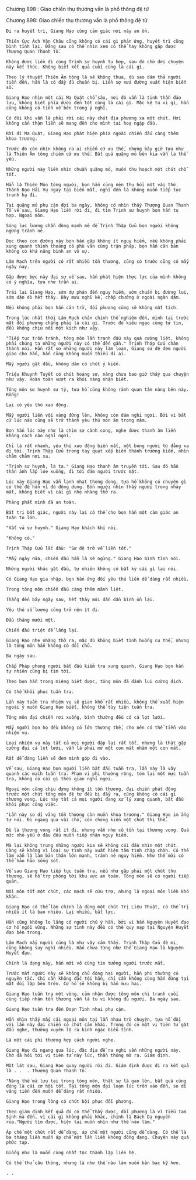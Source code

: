 




Chương 898 : Giao chiến thụ thương vẫn là phổ thông đệ tử


Chương 898: Giao chiến thụ thương vẫn là phổ thông đệ tử

	Đi ra huyết trì, Giang Hạo cũng cảm giác nơi này an ổn.

	Thiên Cực Ách Vận Châu cũng không có cái gì phản ứng, huyết trì cũng bình tĩnh lại. Đằng sau có thể nhìn xem có thể hay không gặp được Thượng Quan Thanh Tố.

	Không được liền đi cùng Trịnh sư huynh tụ hợp, sau đó chờ đợi chuyện này kết thúc. Không biết kết quả cuối cùng là cái gì.

	Theo lý thuyết Thiên Âm tông là sẽ không thua, dù sao dám thả người tiến đến, hẳn là có đầy đủ chuẩn bị. Liền sợ nửa đường xuất hiện biến số.

	Giang Hạo nhìn một cái Ma Quật chỗ sâu, nơi đó vẫn là tinh thần đảo lưu, không biết phía dưới đến tột cùng là cái gì. Mặc kệ tu vi gì, hắn cũng không có tiến về bên trong ý nghĩ.

	Có đôi khi vẫn là phải rời cái này chút địa phương xa một chút. Hơi không cẩn thận liền sẽ mang đến cho mình tai hoạ ngập đầu.

	Rời đi Ma Quật, Giang Hạo phát hiện phía ngoài chiến đấu càng thêm khoa trương.

	Trước đó còn nhìn không ra ai chiếm cứ ưu thế, nhưng bây giờ tựa như là Thiên Âm tông chiếm cứ ưu thế. Bất quá quặng mỏ bên kia vẫn là thế yếu.

	Những người này liền nhìn chuẩn quặng mỏ, muốn thu hoạch một chút chỗ tốt.

	Hẳn là Thiên Môn tông người, bọn hắn cũng nên thu hồi một vài thứ. Thánh Đạo Hải Vụ ngay tại biến mất, nghĩ đến là không muốn tiếp tục tranh hạ đi.

	Tại quặng mỏ phụ cận đợi ba ngày, không có nhìn thấy Thượng Quan Thanh Tố về sau, Giang Hạo liền rời đi, đi tìm Trịnh sư huynh bọn hắn tụ hợp. Ngoại môn.

	Sóng lực lượng chấn động mạnh mẽ để Trịnh Thập Cửu bọn người không ngừng tránh né.

	Dọc theo con đường này bọn hắn gặp không ít nguy hiểm, nếu không phải xung quanh thỉnh thoảng có phù văn cùng trận pháp, bọn hắn căn bản không có khả năng bình an vô sự.

	Lâm Mạch trên người có rất nhiều tổn thương, cũng có trước cũng có mấy ngày nay.

	Gặp được bực này đại sự về sau, hắn phát hiện thực lực của mình không có ý nghĩa, tựa như trần ai.

	Trái lại Giang Hạo, sớm dự phán đến nguy hiểm, sớm chuẩn bị đường lui, sớm dặn dò hết thảy. Bày mưu nghĩ kế, chấp chưởng ở ngoài ngàn dặm.

	Nếu không phải bọn hắn cản trở, đối phương cũng sẽ không mất tích.

	Trong lúc nhất thời Lâm Mạch chân chính thể nghiệm đến, mình tại trước mặt đối phương chẳng phải là cái gì. Trước đó kiêu ngạo cùng tự tin, đều không chịu nổi một kích như vậy.

	"Tiếp tục trốn tránh, tông môn lần tranh đấu này quá cường liệt, không phải chúng ta những người này có thể đến gần." Trịnh Thập Cửu chân thành nói. Hắn rất sợ những người này làm loạn, Giang sư đệ đem người giao cho hắn, hắn cũng không muốn thiếu đi ai.

	Mấy người gật đầu, không dám có chút ý kiến.

	Triệu Khuynh Tuyết có chút hoảng sợ, nàng chưa bao giờ thấy qua chuyện như vậy. Hoàn toàn vượt ra khỏi nàng nhận biết.

	Tông môn sư huynh sư tỷ, tựa hồ cũng không rảnh quan tâm nàng bên này. Rống!

	Lại có yêu thú xao động.

	Mấy người liền vội vàng đứng lên, không còn dám nghỉ ngơi. Bởi vì bất cứ lúc nào cũng sẽ trở thành yêu thú món ăn trong mâm.

	Bọn hắn lúc này như là chim sợ cành cong, nghe được thanh âm liền không cách nào nghỉ ngơi.

	Chỉ là rất nhanh, yêu thú xao động biến mất, một bóng người từ đằng xa đi tới. Trịnh Thập Cửu trong tay quạt xếp biến thành trường kiếm, nhìn chằm chằm nơi xa.

	"Trịnh sư huynh, là ta." Giang Hạo thanh âm truyền tới. Sau đó hắn thân ảnh lấp lóe xuống, đi tới đám người trước mặt.

	Lúc này Giang Hạo vẫn lạnh nhạt thong dong, tựa hồ không có chuyện gì có thể để hắn vì đó động dung. Bốn người nhìn thấy người trong nháy mắt, không biết vì cái gì nhẹ nhàng thở ra.

	Phảng phất mình đã an toàn.

	Bất tri bất giác, người này lại có thể cho bọn hắn một cảm giác an toàn to lớn.

	"Vất vả sư huynh." Giang Hạo khách khí nói.

	"Không có."

	Trịnh Thập Cửu lắc đầu: "Sư đệ trở về liền tốt."

	"Mấy ngày nữa, chiến đấu hẳn là sẽ ngừng." Giang Hạo bình tĩnh nói.

	Những người khác gật đầu, tự nhiên không có bất kỳ cái gì lại nói.

	Có Giang Hạo gia nhập, bọn hắn ứng đối yêu thú liền dễ dàng rất nhiều.

	Trong tông môn chiến đấu càng thêm mãnh liệt.

	Thẳng đến bảy ngày sau, hết thảy mới dần dần bình ổn lại.

	Yêu thú số lượng cũng trở nên ít đi.

	Đầu tháng mười một.

	Chiến đấu triệt để lắng lại.

	Giang Hạo nhẹ nhàng thở ra, mặc dù không biết tình huống cụ thể, nhưng là tông môn hẳn không có đổi chủ.

	Ba ngày sau.

	Chấp Pháp phong người bắt đầu kiểm tra xung quanh, Giang Hạo bọn hắn tự nhiên cũng bị tìm tới.

	Theo bọn hắn trong miệng biết được, tông môn đã đánh lui cường địch.

	Có thể khôi phục tuần tra.

	Lần này tuần tra nhiệm vụ sẽ gian khổ rất nhiều, không thể xuất hiện ngoài ý muốn Giang Hạo biết, không thể tùy tiện tuần tra.

	Tông môn đại chiến rơi xuống, bình thường đều có cá lọt lưới.

	Mấy người bọn họ đều không có lớn thương thế, cho nên có thể tiến vào nhiệm vụ.

	Loại nhiệm vụ này tất cả mọi người đáp lại rất tốt, nhưng là thật gặp cường đại cá lọt lưới, vẫn là phải mở một con mắt nhắm một con mắt.

	Rất dễ dàng liền sẽ đem mình góp đi vào.

	Về sau, Giang Hạo bọn người liền bắt đầu tuần tra, lần này là vây quanh các mạch tuần tra. Phạm vi phi thường rộng, tóm lại một mực tuần tra, không có cái gì thời gian nghỉ ngơi.

	Ngoại môn cũng chịu đựng không ít tổn thương, đại chiến phát động trước một chút tông môn đệ tử đều bị đẩy ra, cũng không có cái gì thương vong. Lúc này tất cả mọi người đang xử lý xung quanh, bắt đầu khôi phục công việc.

	"Lần này so dĩ vãng tổn thương còn muốn khoa trương." Giang Hạo im ắng tự nói. Đi ngang qua vài chỗ, còn chứng kiến một chút thi thể.

	Dù là thương vong rất ít đi, nhưng vẫn như cũ tồn tại thương vong. Quá mức nhỏ yếu ở đâu đều muốn tiếp nhận nguy hiểm.

	Mà lại không trung những người kia sẽ không cúi đầu nhìn một chút. Càng sẽ không vì loại sự tình này xuất hiện tâm tình chập chờn. Có thể làm vẫn là làm bản thân lớn mạnh, tránh né nguy hiểm. Như thế mới có thể hảo hảo sống sót.

	Về sau Giang Hạo tiếp tục tuần tra, nếu như gặp phải một chút thụ thương, sẽ hỗ trợ phóng tới khu vực an toàn. Tông môn sẽ có người tiếp quản.

	Nội môn tốt một chút, các mạch sẽ cứu trợ, nhưng là ngoại môn liền khó khăn.

	Giang Hạo có thể làm chính là dùng một chút Trị Liệu Thuật, có thể trị nhiều ít là bao nhiêu. Lại nhiều, bất lực.

	Hắn cũng không lo lắng có người chú ý hắn, bởi vì hắn Nguyện Huyết đạo cơ hồ ngồi vững. Những sự tình này đều có thể quy nạp tại Nguyện Huyết đạo bên trong.

	Lâm Mạch mấy người cũng là như vậy cảm thấy. Trịnh Thập Cửu đê mi, cũng không suy nghĩ nhiều. Hắn chưa từng như thế Giang Hạo là Nguyện Huyết đạo.

	Chính là dạng này, hắn mới vô cùng tin tưởng người trước mắt.

	Trước mắt người này sẽ không chủ động hại người, hắn phi thường có nguyên tắc. Chỉ cần không đắc tội hắn, chỉ cần không cùng hắn đứng tại mặt đối lập bên trên. Cơ hồ sẽ không bị hắn mưu hại.

	Giang Hạo tuần tra một vòng, cảm nhận được tông môn chi tranh cuối cùng tiếp nhận tổn thương vẫn là tu vi không đủ người. Ba ngày sau.

	Giang Hạo tuần tra đến Đoạn Tình nhai phụ cận.

	Hắn nhìn thấy mấy cái ngoại môn tại lẫn nhau trò chuyện, tựa hồ đối với lần này đại chiến có chút cảm khái. Trong đó có một vị tiên tử gật đầu nghe, thường xuyên lộ ra kinh ngạc biểu tình.

	Là một cái phi thường hợp cách người nghe.

	Giang Hạo đi ngang qua lúc, đặc địa đề ra nghi vấn những người này. Chờ đã hỏi tới vị tiên tử này lúc, thần thông mở ra. Giám định.

	Một lát sau, Giang Hạo quay người rời đi. Giám định được đi ra kết quả là . .  . Thượng Quan Thanh Tố.

	"Nàng thế mà lưu tại trong tông môn, thật sự là gan lớn, bất quá cũng đúng là cái cơ hội tốt. Tại tông môn đại loạn lúc trốn vào đến, so dĩ vãng tiến đến muốn dễ dàng rất nhiều.

	Giang Hạo trong lòng có chút bội phục đối phương.

	Theo giám định kết quả đó có thể thấy được, đối phương là vì Tiếu Tam Sinh mà đến, vì cái gì không phải khác, chính là Bách Dạ nguyền rủa."Người tìm được, hiện tại muốn nhìn như thế nào làm."

	Áp chế một chút rất dễ dàng, áp chế một người cũng dễ dàng. Có thể là ba tháng liền muốn áp chế một lần liền không đồng dạng. Chuyện này quá phức tạp.

	Giống như là muốn cùng nhất tộc thành lập liên hệ.

	Có thể thử câu thông, nhưng là như thế nào làm muốn bàn bạc kỹ hơn.

	. .




